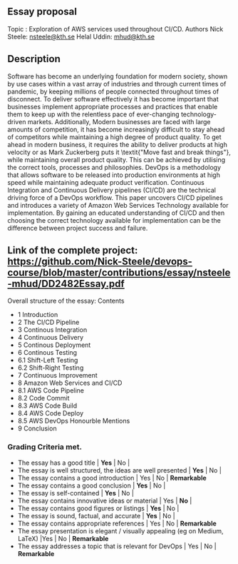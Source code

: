 ## Essay proposal
Topic : Exploration of AWS services used throughout CI/CD.
Authors
Nick Steele: nsteele@kth.se
Helal Uddin: mhud@kth.se

## Description
Software has become an underlying foundation for modern society, shown by use cases within a vast array of industries and through current times of pandemic, by keeping millions of people connected throughout times of disconnect. To deliver software effectively it has become important that businesses implement appropriate processes and practices that enable them to keep up with the relentless pace of ever-changing technology-driven markets. Additionally, Modern businesses are faced with large amounts of competition, it has become increasingly difficult to stay ahead of competitors while maintaining a high degree of product quality. To get ahead in modern business, it requires the ability to deliver products at high velocity or as Mark Zuckerberg puts it \textit{"Move fast and break things"}, while maintaining overall product quality. This can be achieved by utilising the correct tools, processes and philosophies. DevOps is a methodology that allows software to be released into production environments at high speed while maintaining adequate product verification. Continuous Integration and Continuous Delivery pipelines (CI/CD) are the technical driving force of a DevOps workflow. This paper uncovers CI/CD pipelines and introduces a variety of Amazon Web Services Technology available for implementation. By gaining an educated understanding of CI/CD and then choosing the correct technology available for implementation can be the difference between project success and failure.

## Link of the complete project: https://github.com/Nick-Steele/devops-course/blob/master/contributions/essay/nsteele-mhud/DD2482Essay.pdf
Overall structure of the essay:
Contents
* 1 Introduction 
* 2 The CI/CD Pipeline
* 3 Continous Integration
* 4 Continuous Delivery
* 5 Continous Deployment
* 6 Continous Testing
* 6.1 Shift-Left Testing
* 6.2 Shift-Right Testing
* 7 Continuous Improvement
* 8 Amazon Web Services and CI/CD
* 8.1 AWS Code Pipeline
* 8.2 Code Commit
* 8.3 AWS Code Build
* 8.4 AWS Code Deploy
* 8.5 AWS DevOps Honourble Mentions
* 9 Conclusion 

### Grading Criteria met.

* The essay has a good title	| **Yes** |	No |
* The essay is well structured, the ideas are well presented	| **Yes** |	No |
* The essay contains a good introduction	| Yes |	No	| **Remarkable**
* The essay contains a good conclusion	| **Yes** |	No |
* The essay is self-contained |	**Yes** |	No	| 
* The essay contains innovative ideas or material	| Yes |	**No** |	
* The essay contains good figures or listings | **Yes**	| No |
* The essay is sound, factual, and accurate |	**Yes** |	No |
* The essay contains appropriate references	| Yes |	No	| **Remarkable**
* The essay presentation is elegant / visually appealing (eg on Medium, LaTeX)	|Yes |	No	| **Remarkable**
* The essay addresses a topic that is relevant for DevOps	| Yes	| No	| **Remarkable**


